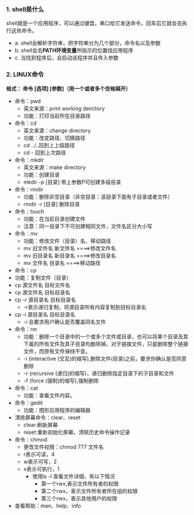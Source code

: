### 1. shell是什么

shell就是一个应用程序，可以通过键盘，串口给它发送命令，回车后它就会去执行这些命令。 

+ a. shell会解析字符串，把字符串分为几个部分，命令名以及参数
+ b. shell会去**PATH环境变量**所指示的位置找应用程序
+ c. 当找到程序后，会启动该程序并且传入参数

### 2. LINUX命令

**格式： 命令 	[选项]	[参数]（用一个或者多个空格隔开）**

+ 命令：pwd
  + 英文来源：print working deirctory
  + 功能：打印当前所在目录路径
+ 命令：cd
  + 英文来源：change directory
  + 功能：改变路径、切换路径
  + cd ../..回到上上级路径
  + cd - 回到上次路径
+ 命令：mkdir
  + 英文来源：make directory
  + 功能：创建目录
  + mkdir  -p  [目录]  带上参数P可创建多级目录
+ 命令：rmdir
  + 功能：删除非空目录（非空目录：该目录下面有子目录或者文件）
  + rmdir -r [目录]  删除目录
+ 命令：touch
  + 功能：在当前目录创建文件
  + 注意：同一目录下不可创建相同文件，文件名区分大小写
+ 命令：mv
  + 功能：修改文件（目录）名、移动路径
  + mv  旧文件名   新文件名    ====>修改文件名
  + mv  旧目录名    新目录名    ====>修改目录名
  + mv   文件名       目录名       ====>移动路径
+  命令：cp
  + 功能：复制文件（目录）
  + cp    源文件名    目标文件名
  + cp    源文件名    目标目录名
  + cp   -r   源目录名    目标目录名
    + -r表示递归复制，将源目录所有内容复制到目标目录名
  + cp   -i   源目录名    目标目录名
    + -i 会要求用户确认是否覆盖同名文件
+ 命令：rm
  + 功能：删除一个目录中的一个或多个文件或目录，也可以将某个目录及其下属的所有文件及其子目录均删除掉。对于链接文件，只是删除整个链接文件，而原有文件保持不变。
  + -i (interactive (交互)的缩写),删除文件(目录)之前，要求你确认是否同意删除
  + -r (recursive (递归)的缩写)，递归删除指定目录下的子目录和文件
  + -f (force (强制)的缩写),强制删除
+ 命令：cat
  + 功能：查看文件内容。
+ 命令：gedit
  + 功能：图形应用程序的编辑器
+ 清除屏幕命令：clear、reset
  + clear:刷新屏幕
  + reset:重新初始化屏幕，清除历史命令操作记录
+ 命令：chmod 
  + 更改文件权限：chmod   777   文件名
  + r表示可读，4
  + w表示可写，2
  + x表示可执行，1
    + 使用ls -l 查看文件详细，有以下情况
      + 第一个rwx,表示文件所有者的权限
      + 第二个rwx，表示文件所有者所在组的权限
      + 第三个rwx，表示其他用户的权限
+ 查看帮助：man、help、info